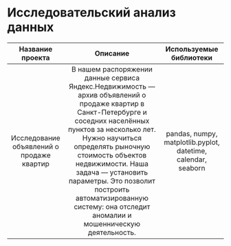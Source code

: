 # Исследовательский анализ данных


| Название проекта              | Описание           | Используемые библиотеки                     |
| :--------------------: | :----------------------: |:---------------------------:|
| Исследование объявлений о продаже квартир | В нашем распоряжении данные сервиса Яндекс.Недвижимость — архив объявлений о продаже квартир в Санкт-Петербурге и соседних населённых пунктов за несколько лет. Нужно научиться определять рыночную стоимость объектов недвижимости. Наша задача — установить параметры. Это позволит построить автоматизированную систему: она отследит аномалии и мошенническую деятельность.  | pandas, numpy, matplotlib.pyplot, datetime, calendar, seaborn |
